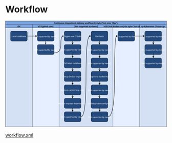 # Workflow

![workflow.svg](../assets/workflow.svg)

[workflow.xml](http://dronestream.github.io/docs/assets/workflow.xml)

